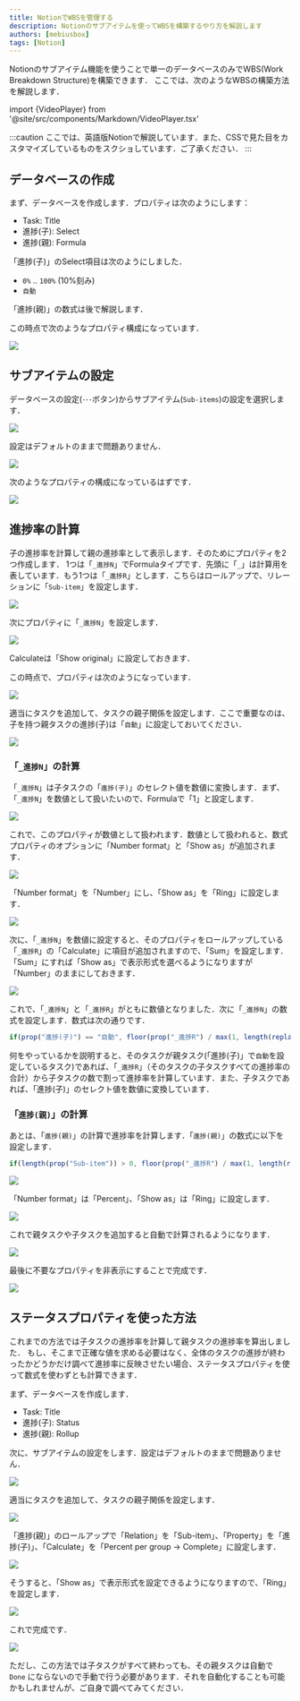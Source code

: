 ```yaml
---
title: NotionでWBSを管理する
description: Notionのサブアイテムを使ってWBSを構築するやり方を解説します
authors: [mebiusbox]
tags: [Notion]
---
```


Notionのサブアイテム機能を使うことで単一のデータベースのみでWBS(Work Breakdown Structure)を構築できます．
ここでは、次のようなWBSの構築方法を解説します．

import {VideoPlayer} from '@site/src/components/Markdown/VideoPlayer.tsx'

<VideoPlayer url='/img/post/2023-01-17-Notion-WBS.mp4' />

:::caution
ここでは、英語版Notionで解説しています．また、CSSで見た目をカスタマイズしているものをスクショしています．ご了承ください．
:::

## データベースの作成

まず、データベースを作成します．プロパティは次のようにします：

- Task: Title
- 進捗(子): Select
- 進捗(親): Formula

「進捗(子)」のSelect項目は次のようにしました．

- `0%` .. `100%` (10%刻み)
- `自動`

「進捗(親)」の数式は後で解説します．

この時点で次のようなプロパティ構成になっています．

![](../static/img/post/2023-01-17-23-09-13.png)


## サブアイテムの設定

データベースの設定(`･･･`ボタン)からサブアイテム(`Sub-items`)の設定を選択します．

![](../static/img/post/2023-01-17-23-09-57.png)

設定はデフォルトのままで問題ありません．

![](../static/img/post/2023-01-17-23-10-26.png)

次のようなプロパティの構成になっているはずです．

![](../static/img/post/2023-01-17-23-11-27.png)


## 進捗率の計算

子の進捗率を計算して親の進捗率として表示します．そのためにプロパティを2つ作成します．
1つは「`_進捗N`」でFormulaタイプです．先頭に「`_`」は計算用を表しています．もう1つは「`_進捗R`」とします．こちらはロールアップで、リレーションに「`Sub-item`」を設定します．

![](../static/img/post/2023-01-17-22-56-47.png)

次にプロパティに「`_進捗N`」を設定します．

![](../static/img/post/2023-01-17-22-57-34.png)

Calculateは「Show original」に設定しておきます．

この時点で、プロパティは次のようになっています．

![](../static/img/post/2023-01-17-23-15-37.png)

適当にタスクを追加して、タスクの親子関係を設定します．ここで重要なのは、子を持つ親タスクの進捗(子)は「`自動`」に設定しておいてください．

![](../static/img/post/2023-01-17-23-16-46.png)

### 「`_進捗N`」の計算

「`_進捗N`」は子タスクの「`進捗(子)`」のセレクト値を数値に変換します．まず、「`_進捗N`」を数値として扱いたいので、Formulaで「1」と設定します．

![](../static/img/post/2023-01-17-23-20-45.png)

これで、このプロパティが数値として扱われます．数値として扱われると、数式プロパティのオプションに「Number format」と「Show as」が追加されます．

![](../static/img/post/2023-01-17-23-22-15.png)

「Number format」を「Number」にし、「Show as」を「Ring」に設定します．

![](../static/img/post/2023-01-17-23-23-22.png)

次に、「`_進捗N`」を数値に設定すると、そのプロパティをロールアップしている「`_進捗R`」の「Calculate」に項目が追加されますので、「Sum」を設定します．「Sum」にすれば「Show as」で表示形式を選べるようになりますが「Number」のままにしておきます．

![](../static/img/post/2023-01-17-23-27-35.png)

これで、「`_進捗N`」と「`_進捗R`」がともに数値となりました．次に「`_進捗N`」の数式を設定します．数式は次の通りです．

```js
if(prop("進捗(子)") == "自動", floor(prop("_進捗R") / max(1, length(replaceAll(prop("Sub-item") + ",", "[^,]", "")))), toNumber(slice(prop("進捗(子)"), 0, -1)))
```

何をやっているかを説明すると、そのタスクが親タスク(「進捗(子)」で`自動`を設定しているタスク)であれば、「`_進捗R`」（そのタスクの子タスクすべての進捗率の合計）から子タスクの数で割って進捗率を計算しています．また、子タスクであれば、「進捗(子)」のセレクト値を数値に変換しています．


### 「`進捗(親)`」の計算

あとは、「`進捗(親)`」の計算で進捗率を計算します．「`進捗(親)`」の数式に以下を設定します．

```js
if(length(prop("Sub-item")) > 0, floor(prop("_進捗R") / max(1, length(replaceAll(prop("Sub-item") + ",", "[^,]", "")))), prop("_進捗N")) / 100
```

![](../static/img/post/2023-01-17-23-40-22.png)

「Number format」は「Percent」、「Show as」は「Ring」に設定します．

![](../static/img/post/2023-01-17-23-41-20.png)

これで親タスクや子タスクを追加すると自動で計算されるようになります．

![](../static/img/post/2023-01-17-23-42-23.png)

最後に不要なプロパティを非表示にすることで完成です．

![](../static/img/post/2023-01-17-23-43-30.png)


## ステータスプロパティを使った方法

これまでの方法では子タスクの進捗率を計算して親タスクの進捗率を算出しました．
もし、そこまで正確な値を求める必要はなく、全体のタスクの進捗が終わったかどうかだけ調べて進捗率に反映させたい場合、ステータスプロパティを使って数式を使わずとも計算できます．

まず、データベースを作成します．

- Task: Title
- 進捗(子): Status
- 進捗(親): Rollup

次に、サブアイテムの設定をします．設定はデフォルトのままで問題ありません．

![](../static/img/post/2023-01-17-23-54-00.png)

適当にタスクを追加して、タスクの親子関係を設定します．

![](../static/img/post/2023-01-17-23-55-44.png)

「進捗(親)」のロールアップで「Relation」を「Sub-item」、「Property」を「進捗(子)」、「Calculate」を「Percent per group -> Complete」に設定します．

![](../static/img/post/2023-01-17-23-58-03.png)

そうすると、「Show as」で表示形式を設定できるようになりますので、「Ring」を設定します．

![](../static/img/post/2023-01-17-23-59-12.png)

これで完成です．

![](../static/img/post/2023-01-18-00-00-36.png)

ただし、この方法では子タスクがすべて終わっても、その親タスクは自動で `Done` にならないので手動で行う必要があります．それを自動化することも可能かもしれませんが、ご自身で調べてみてください．



